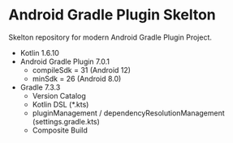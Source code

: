 # Android Gradle Plugin Skelton

Skelton repository for modern Android Gradle Plugin Project.

* Kotlin 1.6.10
* Android Gradle Plugin 7.0.1
  * compileSdk = 31 (Android 12)
  * minSdk = 26 (Android 8.0)
* Gradle 7.3.3
  * Version Catalog
  * Kotlin DSL (*.kts)
  * pluginManagement / dependencyResolutionManagement (settings.gradle.kts)
  * Composite Build
